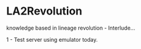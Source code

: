 # LA2Revolution
knowledge based in lineage revolution - Interlude...

1 - Test server using emulator today.
